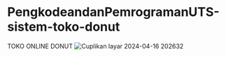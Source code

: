 # PengkodeandanPemrogramanUTS-sistem-toko-donut
TOKO ONLINE DONUT
![Cuplikan layar 2024-04-16 202632](https://github.com/naurasalsabila06/PengkodeandanPemrogramanUTS-sistem-toko-donut/assets/167267738/7147572c-9829-4167-a6d7-2fd070eef34f)
